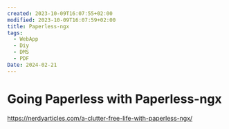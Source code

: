 ```yaml
---
created: 2023-10-09T16:07:55+02:00
modified: 2023-10-09T16:07:59+02:00
title: Paperless-ngx
tags:
  - WebApp
  - Diy
  - DMS
  - PDF
Date: 2024-02-21
---
```



# Going Paperless with Paperless-ngx

<https://nerdyarticles.com/a-clutter-free-life-with-paperless-ngx/>
